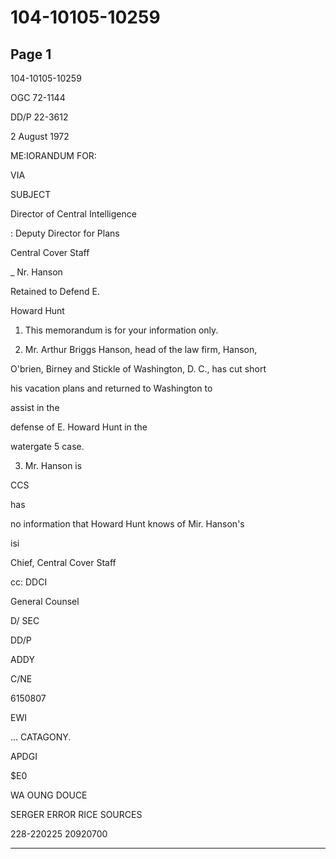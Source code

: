 # 104-10105-10259

## Page 1

104-10105-10259

OGC 72-1144

DD/P 22-3612

2 August 1972

ME:IORANDUM FOR:

VIA

SUBJECT

Director of Central Intelligence

: Deputy Director for Plans

Central Cover Staff

_ Nr. Hanson

Retained to Defend E.

Howard Hunt

1. This memorandum is for your information only.

2. Mr. Arthur Briggs Hanson, head of the law firm, Hanson,

O'brien, Birney and Stickle of Washington, D. C., has cut short

his vacation plans and returned to Washington to

assist in the

defense of E. Howard Hunt in the

watergate 5 case.

3. Mr. Hanson is

CCS

has

no information that Howard Hunt knows of Mir. Hanson's

isi

Chief, Central Cover Staff

cc: DDCI

General Counsel

D/ SEC

DD/P

ADDY

C/NE

6150807

EWI

... CATAGONY.

APDGI

$E0

WA OUNG DOUCE

SERGER ERROR RICE SOURCES

228-220225 20920700

---

